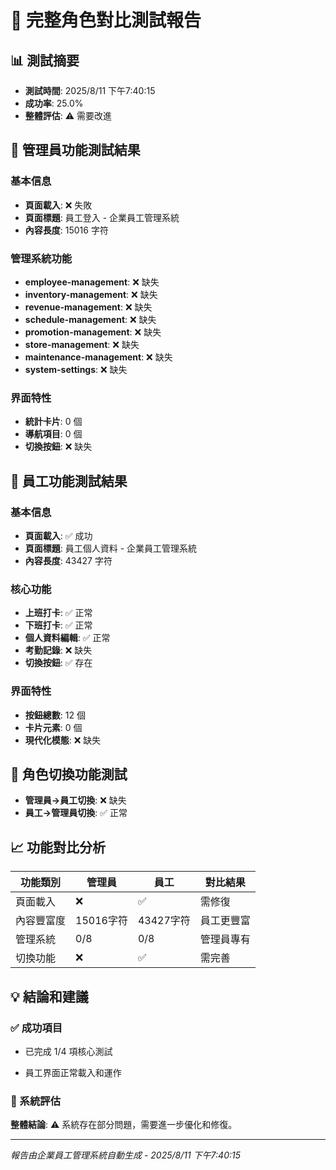 # 🎯 完整角色對比測試報告

## 📊 測試摘要
- **測試時間**: 2025/8/11 下午7:40:15
- **成功率**: 25.0%
- **整體評估**: ⚠️ 需要改進

## 👑 管理員功能測試結果

### 基本信息
- **頁面載入**: ❌ 失敗
- **頁面標題**: 員工登入 - 企業員工管理系統
- **內容長度**: 15016 字符

### 管理系統功能
- **employee-management**: ❌ 缺失
- **inventory-management**: ❌ 缺失
- **revenue-management**: ❌ 缺失
- **schedule-management**: ❌ 缺失
- **promotion-management**: ❌ 缺失
- **store-management**: ❌ 缺失
- **maintenance-management**: ❌ 缺失
- **system-settings**: ❌ 缺失

### 界面特性
- **統計卡片**: 0 個
- **導航項目**: 0 個
- **切換按鈕**: ❌ 缺失

## 👤 員工功能測試結果

### 基本信息
- **頁面載入**: ✅ 成功
- **頁面標題**: 員工個人資料 - 企業員工管理系統
- **內容長度**: 43427 字符

### 核心功能
- **上班打卡**: ✅ 正常
- **下班打卡**: ✅ 正常
- **個人資料編輯**: ✅ 正常
- **考勤記錄**: ❌ 缺失
- **切換按鈕**: ✅ 存在

### 界面特性
- **按鈕總數**: 12 個
- **卡片元素**: 0 個
- **現代化模態**: ❌ 缺失

## 🔄 角色切換功能測試

- **管理員→員工切換**: ❌ 缺失
- **員工→管理員切換**: ✅ 正常

## 📈 功能對比分析

| 功能類別 | 管理員 | 員工 | 對比結果 |
|---------|--------|------|----------|
| 頁面載入 | ❌ | ✅ | 需修復 |
| 內容豐富度 | 15016字符 | 43427字符 | 員工更豐富 |
| 管理系統 | 0/8 | 0/8 | 管理員專有 |
| 切換功能 | ❌ | ✅ | 需完善 |

## 💡 結論和建議

### ✅ 成功項目
- 已完成 1/4 項核心測試

- 員工界面正常載入和運作


### 🎯 系統評估
**整體結論**: ⚠️ 系統存在部分問題，需要進一步優化和修復。

---
*報告由企業員工管理系統自動生成 - 2025/8/11 下午7:40:15*